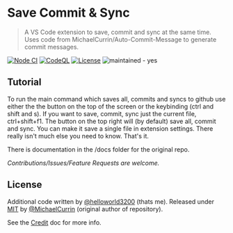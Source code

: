 # Save Commit & Sync
> A VS Code extension to save, commit and sync at the same time. Uses code from MichaelCurrin/Auto-Commit-Message to generate commit messages.

<!-- Badges mostly generated with https://michaelcurrin.github.io/badge-generator/#/ -->

[![Node CI](https://github.com/helloworld3200/save-commit-sync/workflows/Node%20CI/badge.svg)](https://github.com/helloworld3200/save-commit-sync/actions?query=workflow:"Node+CI")
[![CodeQL](https://github.com/helloworld3200/save-commit-sync/workflows/CodeQL/badge.svg)](https://github.com/helloworld3200/save-commit-sync/actions?query=workflow%3ACodeQL)
[![License](https://img.shields.io/badge/License-MIT-blue)](#license "Go to License section")
![maintained - yes](https://img.shields.io/badge/maintained-yes-blue)

## Tutorial

To run the main command which saves all, commits and syncs to github use 
either the the button on the top of the screen or the keybinding (ctrl and shift and s).
If you want to save, commit, sync just the current file, ctrl+shift+f1.
The button on the top right will (by default) save all, commit and sync. You can make it
save a single file in extension settings.
There really isn't much else you need to know. That's it.

There is documentation in the /docs folder for the original repo.

_Contributions/Issues/Feature Requests are welcome._

## License

Additional code written by [@helloworld3200](https://github.com/helloworld3200) (thats me).
Released under [MIT](/LICENSE) by [@MichaelCurrin](https://github.com/MichaelCurrin) (original author of repository).

See the [Credit](/docs/other/credit.md) doc for more info.
